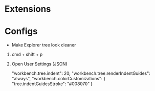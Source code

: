 # Extensions

# Configs
- Make Explorer tree look cleaner
1. cmd + shift + p
2. Open User Settings (JSON)

    "workbench.tree.indent": 20,
    "workbench.tree.renderIndentGuides": "always",
    "workbench.colorCustomizations": {
      "tree.indentGuidesStroke": "#008070"
    }
